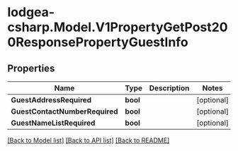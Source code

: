 
# lodgea-csharp.Model.V1PropertyGetPost200ResponsePropertyGuestInfo

## Properties

Name | Type | Description | Notes
------------ | ------------- | ------------- | -------------
**GuestAddressRequired** | **bool** |  | [optional] 
**GuestContactNumberRequired** | **bool** |  | [optional] 
**GuestNameListRequired** | **bool** |  | [optional] 

[[Back to Model list]](../README.md#documentation-for-models)
[[Back to API list]](../README.md#documentation-for-api-endpoints)
[[Back to README]](../README.md)

